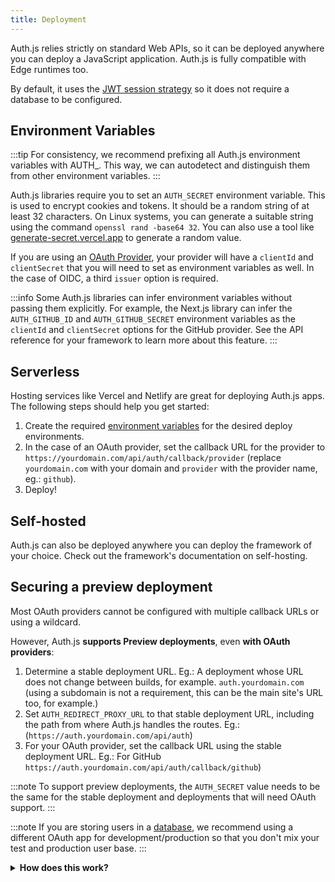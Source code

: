```yaml
---
title: Deployment
---
```


Auth.js relies strictly on standard Web APIs, so it can be deployed anywhere you can deploy a JavaScript application. Auth.js is fully compatible with Edge runtimes too.

By default, it uses the [JWT session strategy](/concepts/session-strategies#jwt) so it does not require a database to be configured.

## Environment Variables

:::tip
For consistency, we recommend prefixing all Auth.js environment variables with AUTH_. This way, we can autodetect and distinguish them from other environment variables.
:::

Auth.js libraries require you to set an `AUTH_SECRET` environment variable. This is used to encrypt cookies and tokens. It should be a random string of at least 32 characters. On Linux systems, you can generate a suitable string using the command `openssl rand -base64 32`. You can also use a tool like [generate-secret.vercel.app](https://generate-secret.vercel.app/32) to generate a random value.

If you are using an [OAuth Provider](/getting-started/providers), your provider will have a `clientId` and `clientSecret` that you will need to set as environment variables as well. In the case of OIDC, a third `issuer` option is required.

:::info
Some Auth.js libraries can infer environment variables without passing them explicitly. For example, the Next.js library can infer the `AUTH_GITHUB_ID` and `AUTH_GITHUB_SECRET` environment variables as the `clientId` and `clientSecret` options for the GitHub provider. See the API reference for your framework to learn more about this feature.
:::

## Serverless

Hosting services like Vercel and Netlify are great for deploying Auth.js apps. The following steps should help you get started:

1. Create the required [environment variables](#environment-variables) for the desired deploy environments.
2. In the case of an OAuth provider, set the callback URL for the provider to `https://yourdomain.com/api/auth/callback/provider` (replace `yourdomain.com` with your domain and `provider` with the provider name, eg.: `github`).
3. Deploy!

## Self-hosted

Auth.js can also be deployed anywhere you can deploy the framework of your choice. Check out the framework's documentation on self-hosting.

## Securing a preview deployment

Most OAuth providers cannot be configured with multiple callback URLs or using a wildcard.

However, Auth.js **supports Preview deployments**, even **with OAuth providers**:

1. Determine a stable deployment URL. Eg.: A deployment whose URL does not change between builds, for example. `auth.yourdomain.com` (using a subdomain is not a requirement, this can be the main site's URL too, for example.)
2. Set `AUTH_REDIRECT_PROXY_URL` to that stable deployment URL, including the path from where Auth.js handles the routes. Eg.: (`https://auth.yourdomain.com/api/auth`)
3. For your OAuth provider, set the callback URL using the stable deployment URL. Eg.: For GitHub `https://auth.yourdomain.com/api/auth/callback/github`)

:::note
To support preview deployments, the `AUTH_SECRET` value needs to be the same for the stable deployment and deployments that will need OAuth support.
:::

:::note
If you are storing users in a [database](/reference/core/adapters), we recommend using a different OAuth app for development/production so that you don't mix your test and production user base.
:::

<details>
<summary>
<b>How does this work?</b>
</summary>
To support preview deployments, Auth.js uses the stable deployment URL as a redirect proxy server.

It will redirect the OAuth callback request to the preview deployment URL, but only when the `AUTH_REDIRECT_PROXY_URL` environment variable is set. The stable deployment can still act as a regular app.

When a user initiates an OAuth sign-in flow on a preview deployment, we save its URL in the `state` query parameter but set the `redirect_uri` to the stable deployment.

Then, the OAuth provider will redirect the user to the stable deployment, which will verify the `state` parameter and redirect the user to the preview deployment URL if the `state` is valid. This is secured by relying on the same server-side `AUTH_SECRET` for the stable deployment and the preview deployment.

See also:

<ul>
<li><a href="https://www.ietf.org/rfc/rfc6749.html#section-4.1.1">OAuth 2.0 specification: `state` query parameter</a></li>
</ul>
</details>
